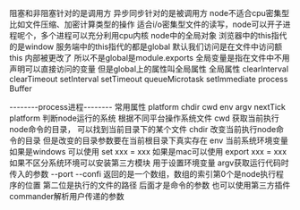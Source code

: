 阻塞和非阻塞针对的是调用方 异步同步针对的是被调用方
node不适合cpu密集型比如文件压缩、加密计算类型的操作 适合i/o密集型文件的读写，node可以开子进程呢个，多个进程可以充分利用cpu内核
node中的全局对象 浏览器中的this指代的是window 服务端中的this指代的都是global
默认我们访问是在文件中访问额this 内部被更改了 所以不是global是module.exports
全局变量是指在文件中不用声明可以直接访问的变量 但是global上的属性叫全局属性
全局属性 clearInterval clearTimeout setInterval setTimeout queueMicrotask setImmediate  process Buffer

--------process进程--------
常用属性 platform chdir cwd env argv nextTick
platform 判断node运行的系统 根据不同平台操作系统文件
cwd 获取当前执行node命令的目录， 可以找到当前目录下的某个文件
chdir 改变当前执行node命令的目录 但是改变的目录参数要在当前根目录下真实存在
env 当前系统环境变量 如果是windows 可以使用 set xxx = xxx 如果是mac可以使用 export xxx = xxx
如果不区分系统环境可以安装第三方模块 用于设置环境变量
argv获取运行代码时传入的参数 --port --confi 返回的是一个数组，数组的索引第0个是node执行程序的位置 第二位是执行的文件的路径 后面才是命令的参数  也可以使用第三方插件 commander解析用户传递的参数


